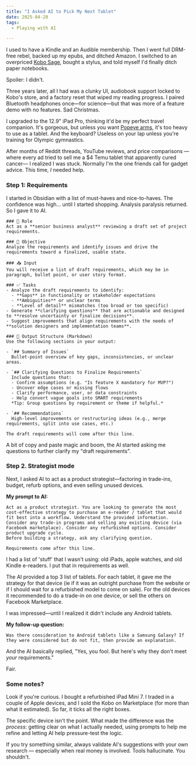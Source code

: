 ```yaml
---
title: "I Asked AI to Pick My Next Tablet"
date: 2025-04-20
tags:
  - Playing with AI

---
```


I used to have a Kindle and an Audible membership. Then I went full DRM-free rebel, backed up my epubs, and ditched Amazon. I switched to an overpriced [Kobo Sage](https://ca.kobobooks.com/products/kobo-sage?srsltid=AfmBOoqsesvW9hgDnhJujzch3EKHd-AQ-bjRHFRvXLWI93O-nZbMNTKB), bought a stylus, and told myself I'd finally ditch paper notebooks.

Spoiler: I didn't.

Three years later, all I had was a clunky UI, audiobook support locked to Kobo's store, and a factory reset that wiped my reading progress. I paired Bluetooth headphones once—for science—but that was more of a feature demo with no features. Sad Christmas.

I upgraded to the 12.9" iPad Pro, thinking it'd be my perfect travel companion. It's gorgeous, but unless you want [Popeye arms](https://static.wikia.nocookie.net/smashtopia/images/7/78/Popeye.jpg/revision/latest/scale-to-width-down/287?cb=20181223184820), it's too heavy to use as a tablet. And the keyboard? Useless on your lap unless you're training for Olympic gymnastics.

After months of Reddit threads, YouTube reviews, and price comparisons —where every ad tried to sell me a $4 Temu tablet that apparently cured cancer— I realized I was stuck. Normally I'm the one friends call for gadget advice. This time, _I_ needed help.

<!-- more //-->

### Step 1: Requirements

I started in Obsidian with a list of must-haves and nice-to-haves. The confidence was high... until I started shopping. Analysis paralysis returned. So I gave it to AI.

    ### 🧠 Role
    Act as a **senior business analyst** reviewing a draft set of project requirements.

    ### 🎯 Objective
    Analyze the requirements and identify issues and drive the requirements toward a finalized, usable state.

    ### 📥 Input
    You will receive a list of draft requirements, which may be in paragraph, bullet point, or user story format.

    ### ✅ Tasks
    - Analyze the draft requirements to identify:
      - **Gaps** in functionality or stakeholder expectations
      - **Ambiguities** or unclear terms
      - **Level of detail** mismatches (too broad or too specific)
    - Generate **clarifying questions** that are actionable and designed to **resolve uncertainty or finalize decisions**.
    - Suggest improvements that align requirements with the needs of **solution designers and implementation teams**.

    ### 📄 Output Structure (Markdown)
    Use the following sections in your output:

    - `## Summary of Issues`  
      Bullet-point overview of key gaps, inconsistencies, or unclear areas.

    - `## Clarifying Questions to Finalize Requirements`  
      Include questions that:
      - Confirm assumptions (e.g. "Is feature X mandatory for MVP?")
      - Uncover edge cases or missing flows
      - Clarify performance, user, or data constraints
      - Help convert vague goals into SMART requirements  
      *Tip: Group questions by requirement or theme if helpful.*

    - `## Recommendations`  
      High-level improvements or restructuring ideas (e.g., merge requirements, split into use cases, etc.)

    The draft requirements will come after this line.

A bit of copy and paste magic and boom, the AI started asking me questions to further clarify my "draft requirements".

### Step 2. Strategist mode

Next, I asked AI to act as a product strategist—factoring in trade-ins, budget, refurb options, and even selling unused devices.

**My prompt to AI:**

    Act as a product strategist. You are looking to generate the most cost-effective strategy to purchase an e-reader / tablet that would fit best into a workflow. Understand the provided information. 
    Consider any trade-in programs and selling any existing device (via Facebook marketplace). Consider any refurbished options. Consider product upgrade cycle. 
    Before building a strategy, ask any clarifying question.

    Requirements come after this line.

I had a list of 'stuff' that I wasn't using: old iPads, apple watches, and old Kindle e-readers. I put that in requirements as well. 

The AI provided a top 3 list of tablets. For each tablet, it gave me the strategy for that device (ie if it was an outright purchase from the website or if I should wait for a refurbished model to come on sale). For the old devices it recommended to do a trade-in on one device, or sell the others on Facebook Marketplace.

I was impressed—until I realized it didn't include any Android tablets.

**My follow-up question:**

    Was there consideration to Android tablets like a Samsung Galaxy? If they were considered but do not fit, then provide an explanation.

And the AI basically replied, "Yes, you fool. But here's why they don't meet _your_ requirements."

Fair.

### Some notes?

Look if you're curious. I bought a refurbished iPad Mini 7. I traded in a couple of Apple devices, and I sold the Kobo on Marketplace (for more than what it estimated). So far, it ticks all the right boxes. 

The specific device isn't the point. What made the difference was the _process_: getting clear on what I actually needed, using prompts to help me refine and letting AI help pressure-test the logic.

If you try something similar, always validate AI's suggestions with your own research — especially when real money is involved. Tools hallucinate. You shouldn't.

